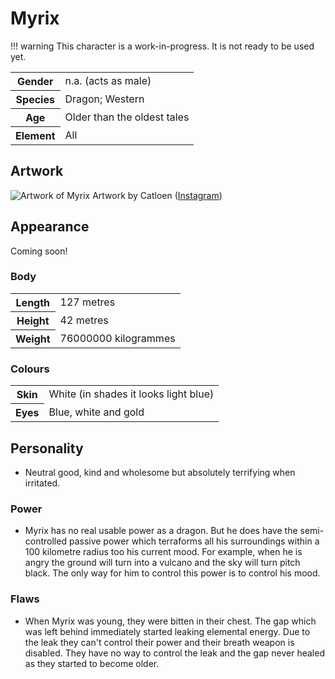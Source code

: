 # Myrix

!!! warning
    This character is a work-in-progress. It is not ready to be used yet.

<table>
  <tr>
    <th>Gender</th>
    <td>n.a. (acts as male)</td>
  </tr>
  <tr>
    <th>Species</th>
    <td>Dragon; Western</td>
  </tr>
  <tr>
    <th>Age</th>
    <td>Older than the oldest tales</td>
  </tr>
  <tr>
    <th>Element</th>
    <td>All</td>
  </tr>
</table>

## Artwork
![Artwork of Myrix](https://i.imgur.com/ncOKeLL.jpg)
Artwork by Catloen ([Instagram](https://www.instagram.com/p/B2__y7IIV8h/))

## Appearance
Coming soon!

### Body
<table>
  <tr>
    <th>Length</th>
    <td>127 metres</td>
  </tr>
  <tr>
    <th>Height</th>
    <td>42 metres</td>
  </tr>
    <tr>
    <th>Weight</th>
    <td>76000000 kilogrammes</td>
  </tr>
</table>

### Colours
<table>
  <tr>
    <th>Skin</th>
    <td>White (in shades it looks light blue)</td>
  </tr>
  <tr>
    <th>Eyes</th>
    <td>Blue, white and gold</td>
  </tr>
</table>

## Personality
*  Neutral good, kind and wholesome but absolutely terrifying when irritated.

### Power
*  Myrix has no real usable power as a dragon. But he does have the semi-controlled passive power which terraforms all his surroundings within a 100 kilometre radius too his current mood. For example, when he is angry the ground will turn into a vulcano and the sky will turn pitch black. The only way for him to control this power is to control his mood.

### Flaws
*  When Myrix was young, they were bitten in their chest. The gap which was left behind immediately started leaking elemental energy. Due to the leak they can't control their power and their breath weapon is disabled. They have no way to control the leak and the gap never healed as they started to become older.
